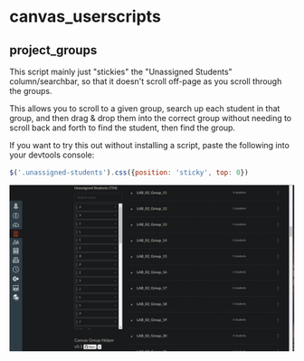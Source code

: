 # canvas_userscripts


## project_groups

This script mainly just "stickies" the "Unassigned Students" column/searchbar,
so that it doesn't scroll off-page as you scroll through the groups.

This allows you to scroll to a given group, search up each student in that group,
and then drag & drop them into the correct group without needing to scroll back and forth to find the student, then find the group.

If you want to try this out without installing a script, paste the following into your devtools console:

```js
$('.unassigned-students').css({position: 'sticky', top: 0})
```

![Screenshot of project groups](/screens/project_groups.jpg)
